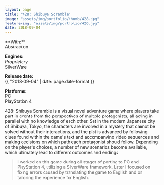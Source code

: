 ```yaml
---
layout: page
title: "428: Shibuya Scramble"
image: "assets/img/portfolio/thumb/428.jpg"
feature-img: "assets/img/portfolio/428.jpg"
date: 2018-09-04
---
```

<div class="portfolio-page-right" markdown="1">
**With:**<br>Abstraction

**Engines:**<br>*Proprietary*<br>SilverWare

**Release date:**<br>{{ "2018-09-04" | date: page.date-format }}

**Platforms:**<br>PC<br>PlayStation 4
</div>
<div class="portfolio-page-left" markdown="1">
428: Shibuya Scramble is a visual novel adventure game where players take part in events from the perspectives of multiple protagonists,
all acting in parallel with no knowledge of each other. Set in the modern Japanese city of Shibuya, Tokyo, the characters are involved in a mystery that cannot be solved without their interactions,
and the plot is advanced by following clues found within the game's text and accompanying video sequences and making decisions on which path each protagonist should follow.
Depending on the player's choices, a number of new scenarios become available, which ultimately lead to different outcomes and endings

> I worked on this game during all stages of porting to PC and PlayStation 4, utilizing a SilverWare framework.
> Later I focused on fixing errors caused by translating the game to English and on tailoring the experience for English.
</div>